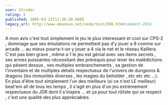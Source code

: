```yaml
---
user: Strider
rating: 5
published: 2005-03-22T11:36:20.000Z
legacy_url: http://www.emunova.net/veda/test/698.htm#comment-2816
---
```

A mon avis c'est tout simplement le jeu le plus interessant et cool sur CPS-2 , dommage que ses émulations ne permettent pas d'y jouer a 8 comme sur arcade ... au mieux pourra-t-on y jouer a 4 via le net et le réseau Kaillera.
C'est pas bien grave , même a 1 le jeu est génial avec ses items secrets , ses armes puissantes nécessitant des prérequis pour lever les malédictions qui pèsent dessus , ses multiples embranchements , sa gestion de l'inventaire et de multiples détails respectueux de l'univers de dungeons & dragons (les immunités diverses , les magies du beholder , etc etc etc ...).
En plus d'être tout simplement l'un des meilleurs (si ce n'est LE meilleur) beat'em all de tous les temps , il s'agit en plus d'un jeu extrèmement respectueux du JDR dont il s'inspire ... et ça pour tout rôliste qui se respect , c'est une qualité des plus appréciables.